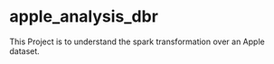 # apple_analysis_dbr

This Project is to understand the spark transformation over an Apple dataset. 
 

